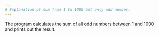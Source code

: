 ```yaml
---
# Explanation of sum from 1 to 1000 but only odd number:
---
```


The program calculates the sum of all odd numbers between 1 and 1000 and prints out the result.
